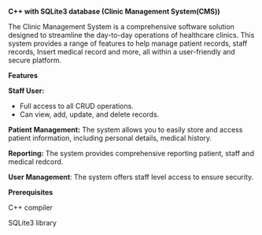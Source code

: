 **C++ with SQLite3 database (Clinic Management System(CMS))**

The Clinic Management System is a comprehensive software solution designed to streamline the day-to-day operations of healthcare clinics. This system provides a range of features to help manage patient records, staff records, Insert medical record and more, all within a user-friendly and secure platform.

**Features**

**Staff User:**

- Full access to all CRUD operations.
- Can view, add, update, and delete records.

**Patient Management:** The system allows you to easily store and access patient information, including personal details, medical history.

**Reporting:** The system provides comprehensive reporting  patient, staff and medical redcord. 

**User Management**: The system offers staff level access to ensure security.


**Prerequisites**

C++ compiler

SQLite3 library
